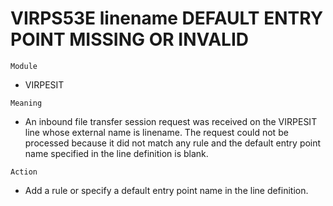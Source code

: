 # VIRPS53E linename DEFAULT ENTRY POINT MISSING OR INVALID

`Module`
- VIRPESIT

`Meaning`
- An inbound file transfer session request was received on the VIRPESIT line whose external name is linename. The request could not be processed because it did not match any rule and the default entry point name specified in the line definition is blank.

`Action`
- Add a rule or specify a default entry point name in the line definition.
